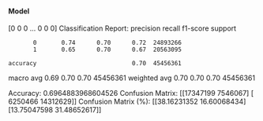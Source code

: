 #### Model
[0 0 0 ... 0 0 0]
Classification Report:
              precision    recall  f1-score   support

           0       0.74      0.70      0.72  24893266
           1       0.65      0.70      0.67  20563095

    accuracy                           0.70  45456361
   macro avg       0.69      0.70      0.70  45456361
weighted avg       0.70      0.70      0.70  45456361

Accuracy: 0.6964883968604526
Confusion Matrix:
[[17347199  7546067]
 [ 6250466 14312629]]
Confusion Matrix (%):
[[38.16231352 16.60068434]
 [13.75047598 31.48652617]]

